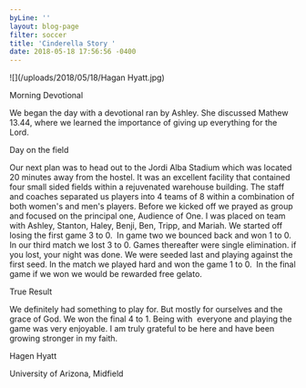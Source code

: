 ```yaml
---
byLine: ''
layout: blog-page
filter: soccer
title: 'Cinderella Story '
date: 2018-05-18 17:56:56 -0400
---
```

![](/uploads/2018/05/18/Hagan Hyatt.jpg)

Morning Devotional

We began the day with a devotional ran by Ashley. She discussed Mathew 13.44, where we learned the importance of giving up everything for the Lord. 

  
Day on the field 

Our next plan was to head out to the Jordi Alba Stadium which was located 20 minutes away from the hostel. It was an excellent facility that contained four small sided fields within a rejuvenated warehouse building. The staff and coaches separated us players into 4 teams of 8 within a combination of both women's and men's players. Before we kicked off we prayed as group and focused on the principal one, Audience of One. I was placed on team with Ashley, Stanton, Haley, Benji, Ben, Tripp, and Mariah. We started off losing the first game 3 to 0.  In game two we bounced back and won 1 to 0. In our third match we lost 3 to 0. Games thereafter were single elimination. if you lost, your night was done. We were seeded last and playing against the first seed. In the match we played hard and won the game 1 to 0.  In the final game if we won we would be rewarded free gelato. 

  
True Result

We definitely had something to play for. But mostly for ourselves and the grace of God. We won the final 4 to 1. Being with  everyone and playing the game was very enjoyable. I am truly grateful to be here and have been growing stronger in my faith. 

Hagen Hyatt

University of Arizona, Midfield 